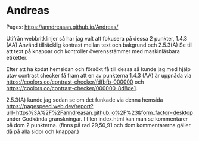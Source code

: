 # Andreas

Pages: https://anndreasan.github.io/Andreas/

Utifrån webbritklinjer så har jag valt att fokusera på dessa 2 punkter, 1.4.3 (AA) Använd tillräcklig kontrast mellan text och bakgrund och 2.5.3(A) Se till att text på knappar och kontroller överensstämmer med maskinläsbara etiketter.

Efter att ha kodat hemsidan och försökt få till dessa så kunde jag med hjälp utav contrast checker få fram att en av punkterna 1.4.3 (AA) är uppnåda via https://coolors.co/contrast-checker/fdfbfb-000000 och https://coolors.co/contrast-checker/000000-8d8de1. 

2.5.3(A) kunde jag sedan se om det funkade via denna hemsida https://pagespeed.web.dev/report?url=https%3A%2F%2Fanndreasan.github.io%2F%23&form_factor=desktop under Godkända granskningar.
I filen index.html kan man se kommentarer på dom 2 punkterna. (finns på rad 29,50,91 och dom kommentarerna gäller då på alla sidor och knappar.)
